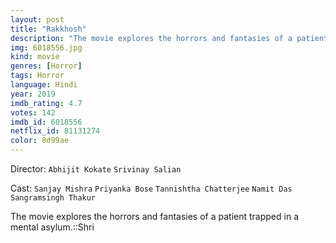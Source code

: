 ```yaml
---
layout: post
title: "Rakkhosh"
description: "The movie explores the horrors and fantasies of a patient trapped in a mental asylum.::Shri.."
img: 6018556.jpg
kind: movie
genres: [Horror]
tags: Horror 
language: Hindi
year: 2019
imdb_rating: 4.7
votes: 142
imdb_id: 6018556
netflix_id: 81131274
color: 8d99ae
---
```

Director: `Abhijit Kokate` `Srivinay Salian`  

Cast: `Sanjay Mishra` `Priyanka Bose` `Tannishtha Chatterjee` `Namit Das` `Sangramsingh Thakur` 

The movie explores the horrors and fantasies of a patient trapped in a mental asylum.::Shri
